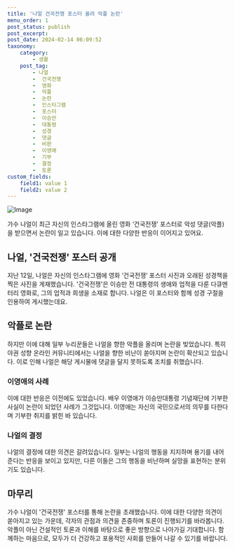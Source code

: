 ```yaml
---
title: '나얼 건국전쟁 포스터 올려 악플 논란'
menu_order: 1
post_status: publish
post_excerpt: 
post_date: 2024-02-14 06:09:52
taxonomy:
    category:
        - 생활
    post_tag:
        - 나얼
        -  건국전쟁
        -  영화
        -  악플
        -  논란
        -  인스타그램
        -  포스터
        -  이승만
        -  대통령
        -  성경
        -  댓글
        -  비판
        -  이영애
        -  기부
        -  결정
        -  토론
custom_fields:
    field1: value 1
    field2: value 2
---
```


![Image](https://imgnews.pstatic.net/image/025/2024/02/13/0003340988_001_20240213102701057.jpg?type=w647)

가수 나얼이 최근 자신의 인스타그램에 올린 영화 ‘건국전쟁’ 포스터로 악성 댓글(악플)을 받으면서 논란이 일고 있습니다. 이에 대한 다양한 반응이 이어지고 있어요.
## 나얼, '건국전쟁' 포스터 공개
지난 12일, 나얼은 자신의 인스타그램에 영화 ‘건국전쟁’ 포스터 사진과 오래된 성경책을 찍은 사진을 게재했습니다. '건국전쟁'은 이승만 전 대통령의 생애와 업적을 다룬 다큐멘터리 영화로, 그의 업적과 희생을 소재로 합니다. 나얼은 이 포스터와 함께 성경 구절을 인용하여 게시했는데요.
## 악플로 논란
하지만 이에 대해 일부 누리꾼들은 나얼을 향한 악플을 올리며 논란을 빚었습니다. 특히 야권 성향 온라인 커뮤니티에서는 나얼을 향한 비난이 쏟아지며 논란이 확산되고 있습니다. 이로 인해 나얼은 해당 게시물에 댓글을 달지 못하도록 조치를 취했습니다.
### 이영애의 사례
이에 대한 반응은 이전에도 있었습니다. 배우 이영애가 이승만대통령 기념재단에 기부한 사실이 논란이 되었던 사례가 그것입니다. 이영애는 자신의 국민으로서의 의무를 다한다며 기부한 취지를 밝힌 바 있습니다.
### 나얼의 결정
나얼의 결정에 대한 의견은 갈려있습니다. 일부는 나얼의 행동을 지지하며 용기를 내어준다는 반응을 보이고 있지만, 다른 이들은 그의 행동을 비난하며 실망을 표현하는 분위기도 있습니다.
## 마무리
가수 나얼이 '건국전쟁' 포스터를 통해 논란을 초래했습니다. 이에 대한 다양한 의견이 쏟아지고 있는 가운데, 각자의 관점과 의견을 존중하며 토론이 진행되기를 바라봅니다. 악플이 아닌 건설적인 토론과 이해를 바탕으로 좋은 방향으로 나아가길 기대합니다. 함께하는 마음으로, 모두가 더 건강하고 포용적인 사회를 만들어 나갈 수 있기를 바랍니다.

